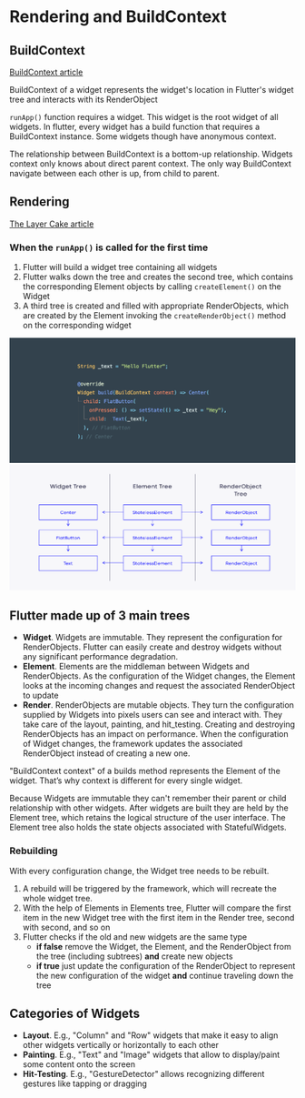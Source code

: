 # Rendering and BuildContext

## BuildContext

[BuildContext article](https://getstream.io/blog/flutter-buildcontext/)

BuildContext of a widget represents the widget's location in Flutter's widget tree and interacts with its RenderObject

`runApp()` function requires a widget. This widget is the root widget of all widgets. In flutter, every widget has a build function that requires a BuildContext instance. Some widgets though have anonymous context.

The relationship between BuildContext is a bottom-up relationship. Widgets context only knows about direct parent context. The only way BuildContext navigate between each other is up, from child to parent.

## Rendering

[The Layer Cake article](https://medium.com/flutter-community/the-layer-cake-widgets-elements-renderobjects-7644c3142401)

### When the `runApp()` is called for the first time

1. Flutter will build a widget tree containing all widgets
2. Flutter walks down the tree and creates the second tree, which contains the corresponding Element objects by calling `createElement()` on the Widget
3. A third tree is created and filled with appropriate RenderObjects, which are created by the Element invoking the `createRenderObject()` method on the corresponding widget

<img src="/docs/images/widget.png" width="600">
<img src="/docs/images/render_trees.png" width="600">

## Flutter made up of 3 main trees

- __Widget__. Widgets are immutable. They represent the configuration for RenderObjects. Flutter can easily create and destroy widgets without any significant performance degradation.
- __Element__. Elements are the middleman between Widgets and RenderObjects. As the configuration of the Widget changes, the Element looks at the incoming changes and request the associated RenderObject to update
- __Render__. RenderObjects are mutable objects. They turn the configuration supplied by Widgets into pixels users can see and interact with. They take care of the layout, painting, and hit_testing. Creating and destroying RenderObjects has an impact on performance. When the configuration of Widget changes, the framework updates the associated RenderObject instead of creating a new one.

"BuildContext context" of a builds method represents the Element of the widget. That’s why context is different for every single widget.

Because Widgets are immutable they can't remember their parent or child relationship with other widgets. After widgets are built they are held by the Element tree, which retains the logical structure of the user interface. The Element tree also holds the state objects associated with StatefulWidgets.

### Rebuilding

With every configuration change, the Widget tree needs to be rebuilt.

1. A rebuild will be triggered by the framework, which will recreate the whole widget tree.
2. With the help of Elements in Elements tree, Flutter will compare the first item in the new Widget tree with the first item in the Render tree, second with second, and so on
3. Flutter checks if the old and new widgets are the same type
    - __if false__ remove the Widget, the Element, and the RenderObject from the tree (including subtrees) __and__ create new objects
    - __if true__ just update the configuration of the RenderObject to represent the new configuration of the widget __and__ continue traveling down the tree

## Categories of Widgets

- __Layout__. E.g., "Column" and "Row" widgets that make it easy to align other widgets vertically or horizontally to each other
- __Painting__. E.g., "Text" and "Image" widgets that allow to display/paint some content onto the screen
- __Hit-Testing__. E.g., "GestureDetector" allows recognizing different gestures like tapping or dragging

